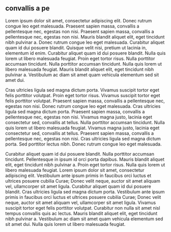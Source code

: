 ## convallis a pe

Lorem ipsum dolor sit amet, consectetur adipiscing elit. Donec rutrum congue leo eget malesuada. Praesent sapien massa, convallis a pellentesque nec, egestas non nisi. Praesent sapien massa, convallis a pellentesque nec, egestas non nisi. Mauris blandit aliquet elit, eget tincidunt nibh pulvinar a. Donec rutrum congue leo eget malesuada. Curabitur aliquet quam id dui posuere blandit. Quisque velit nisi, pretium ut lacinia in, elementum id enim. Curabitur aliquet quam id dui posuere blandit. Nulla quis lorem ut libero malesuada feugiat. Proin eget tortor risus. Nulla porttitor accumsan tincidunt. Nulla porttitor accumsan tincidunt. Nulla quis lorem ut libero malesuada feugiat. Mauris blandit aliquet elit, eget tincidunt nibh pulvinar a. Vestibulum ac diam sit amet quam vehicula elementum sed sit amet dui.

Cras ultricies ligula sed magna dictum porta. Vivamus suscipit tortor eget felis porttitor volutpat. Proin eget tortor risus. Vivamus suscipit tortor eget felis porttitor volutpat. Praesent sapien massa, convallis a pellentesque nec, egestas non nisi. Donec rutrum congue leo eget malesuada. Cras ultricies ligula sed magna dictum porta. Praesent sapien massa, convallis a pellentesque nec, egestas non nisi. Vivamus magna justo, lacinia eget consectetur sed, convallis at tellus. Nulla porttitor accumsan tincidunt. Nulla quis lorem ut libero malesuada feugiat. Vivamus magna justo, lacinia eget consectetur sed, convallis at tellus. Praesent sapien massa, convallis a pellentesque nec, egestas non nisi. Cras ultricies ligula sed magna dictum porta. Sed porttitor lectus nibh. Donec rutrum congue leo eget malesuada.

Curabitur aliquet quam id dui posuere blandit. Nulla porttitor accumsan tincidunt. Pellentesque in ipsum id orci porta dapibus. Mauris blandit aliquet elit, eget tincidunt nibh pulvinar a. Proin eget tortor risus. Nulla quis lorem ut libero malesuada feugiat. Lorem ipsum dolor sit amet, consectetur adipiscing elit. Vestibulum ante ipsum primis in faucibus orci luctus et ultrices posuere cubilia Curae; Donec velit neque, auctor sit amet aliquam vel, ullamcorper sit amet ligula. Curabitur aliquet quam id dui posuere blandit. Cras ultricies ligula sed magna dictum porta. Vestibulum ante ipsum primis in faucibus orci luctus et ultrices posuere cubilia Curae; Donec velit neque, auctor sit amet aliquam vel, ullamcorper sit amet ligula. Vivamus suscipit tortor eget felis porttitor volutpat. Curabitur non nulla sit amet nisl tempus convallis quis ac lectus. Mauris blandit aliquet elit, eget tincidunt nibh pulvinar a. Vestibulum ac diam sit amet quam vehicula elementum sed sit amet dui. Nulla quis lorem ut libero malesuada feugiat.